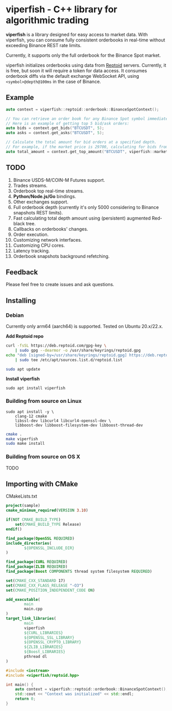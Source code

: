 # viperfish - C++ library for algorithmic trading
**viperfish** is a library designed for easy access to market data. With viperfish, you can consume fully consistent orderbooks in real-time without exceeding Binance REST rate limits.

Currently, it supports only the full orderbook for the Binance Spot market.

viperfish initializes orderbooks using data from [Reptoid](https://www.reptoid.com) servers. Currently, it is free, but soon it will require a token for data access. It consumes orderbook diffs via the default exchange WebSocket API, using `<symbol>@depth@100ms` in the case of Binance. 
## Example

```cpp
auto context = viperfish::reptoid::orderbook::BinanceSpotContext();

// You can retrieve an order book for any Binance Spot symbol immediately after the object is created.
// Here is an example of getting top 5 bid/ask orders:
auto bids = context.get_bids("BTCUSDT", 5);
auto asks = context.get_asks("BTCUSDT", 5);

// Calculate the total amount for bid orders at a specified depth.
// For example, if the market price is 29700, calculating for bids from 29700 to 29200:
auto total_amount = context.get_top_amount("BTCUSDT", viperfish::market::BUY, bids[0].fprice - 500);
```

## TODO
1. Binance USDS-M/COIN-M Futures support.
2. Trades streams.
3. Orderbook top real-time streams.
4. **Python/Node.js/Go** bindings.
5. Other exchanges support.
6. Full orderbook depth (currently it's only 5000 considering to Binance snapshots REST limits).
7. Fast calculating total depth amount using (persistent) augmented Red-black tree.
8. Callbacks on orderbooks' changes.
9. Order execution.
10. Customizing network interfaces.
11. Customizing CPU cores.
12. Latency tracking.
13. Orderbook snapshots background refetching.
    
## Feedback
Please feel free to create issues and ask questions.

## Installing
### Debian
Currently only arm64 (aarch64) is supported. Tested on Ubuntu 20.x/22.x.

**Add Reptoid repo**
```bash
curl -fsSL https://deb.reptoid.com/gpg-key \
    | sudo gpg --dearmor -o /usr/share/keyrings/reptoid.gpg
echo "deb [signed-by=/usr/share/keyrings/reptoid.gpg] https://deb.reptoid.com focal main" \
    | sudo tee /etc/apt/sources.list.d/reptoid.list

sudo apt update
```

**Install viperfish**
```
sudo apt install viperfish
```

### Building from source on Linux

```
sudo apt install -y \
    clang-12 cmake
    libssl-dev libcurl4 libcurl4-openssl-dev \
    libboost-dev libboost-filesystem-dev libboost-thread-dev
```

```bash
cmake .
make viperfish
sudo make install
```

### Building from source on OS X
TODO

## Importing with CMake
CMakeLists.txt
```cmake
project(sample)
cmake_minimum_required(VERSION 3.10)

if(NOT CMAKE_BUILD_TYPE)
    set(CMAKE_BUILD_TYPE Release)
endif()

find_package(OpenSSL REQUIRED)
include_directories(
        ${OPENSSL_INCLUDE_DIR}
)

find_package(CURL REQUIRED)
find_package(ZLIB REQUIRED)
find_package(Boost COMPONENTS thread system filesystem REQUIRED)

set(CMAKE_CXX_STANDARD 17)
set(CMAKE_CXX_FLAGS_RELEASE "-O3")
set(CMAKE_POSITION_INDEPENDENT_CODE ON)

add_executable(
        main
        main.cpp
)
target_link_libraries(
        main
        viperfish
        ${CURL_LIBRARIES}
        ${OPENSSL_SSL_LIBRARY}
        ${OPENSSL_CRYPTO_LIBRARY}
        ${ZLIB_LIBRARIES}
        ${Boost_LIBRARIES}
        pthread dl
)
```

```cpp
#include <iostream>
#include <viperfish/reptoid.hpp>

int main() {
    auto context = viperfish::reptoid::orderbook::BinanceSpotContext();
    std::cout << "Context was initialized" << std::endl;
    return 0;
}
```
